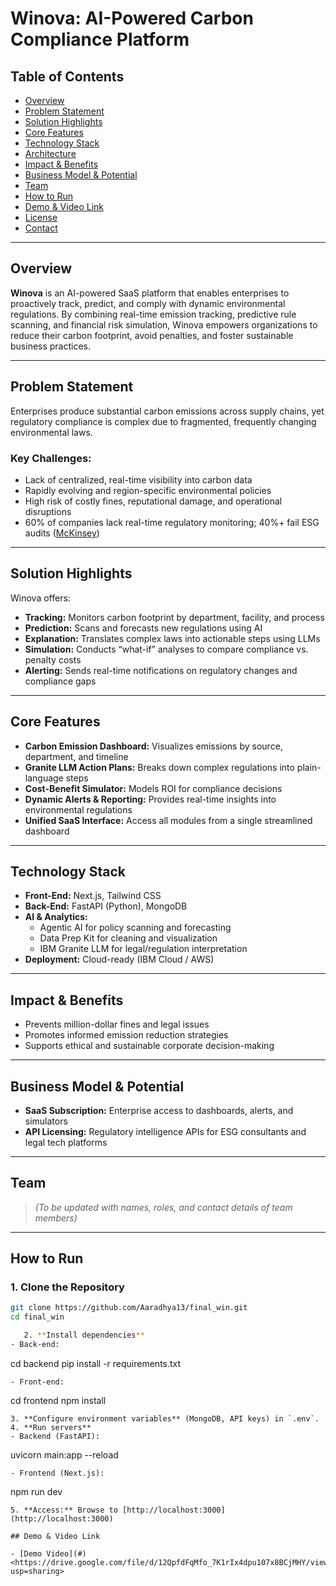 # Winova: AI-Powered Carbon Compliance Platform

## Table of Contents

- [Overview](#overview)
- [Problem Statement](#problem-statement)
- [Solution Highlights](#solution-highlights)
- [Core Features](#core-features)
- [Technology Stack](#technology-stack)
- [Architecture](#architecture)
- [Impact & Benefits](#impact--benefits)
- [Business Model & Potential](#business-model--potential)
- [Team](#team)
- [How to Run](#how-to-run)
- [Demo & Video Link](#demo--video-link)
- [License](#license)
- [Contact](#contact)

---

## Overview

**Winova** is an AI-powered SaaS platform that enables enterprises to proactively track, predict, and comply with dynamic environmental regulations. By combining real-time emission tracking, predictive rule scanning, and financial risk simulation, Winova empowers organizations to reduce their carbon footprint, avoid penalties, and foster sustainable business practices.

---

## Problem Statement

Enterprises produce substantial carbon emissions across supply chains, yet regulatory compliance is complex due to fragmented, frequently changing environmental laws.

### Key Challenges:

- Lack of centralized, real-time visibility into carbon data  
- Rapidly evolving and region-specific environmental policies  
- High risk of costly fines, reputational damage, and operational disruptions  
- 60% of companies lack real-time regulatory monitoring; 40%+ fail ESG audits ([McKinsey](https://www.mckinsey.com/))  

---

## Solution Highlights

Winova offers:

- **Tracking:** Monitors carbon footprint by department, facility, and process  
- **Prediction:** Scans and forecasts new regulations using AI  
- **Explanation:** Translates complex laws into actionable steps using LLMs  
- **Simulation:** Conducts “what-if” analyses to compare compliance vs. penalty costs  
- **Alerting:** Sends real-time notifications on regulatory changes and compliance gaps  

---

## Core Features

- **Carbon Emission Dashboard:** Visualizes emissions by source, department, and timeline  
- **Granite LLM Action Plans:** Breaks down complex regulations into plain-language steps  
- **Cost-Benefit Simulator:** Models ROI for compliance decisions  
- **Dynamic Alerts & Reporting:** Provides real-time insights into environmental regulations  
- **Unified SaaS Interface:** Access all modules from a single streamlined dashboard  

---

## Technology Stack

- **Front-End:** Next.js, Tailwind CSS  
- **Back-End:** FastAPI (Python), MongoDB  
- **AI & Analytics:**  
  - Agentic AI for policy scanning and forecasting  
  - Data Prep Kit for cleaning and visualization  
  - IBM Granite LLM for legal/regulation interpretation  
- **Deployment:** Cloud-ready (IBM Cloud / AWS)  

---



## Impact & Benefits

- Prevents million-dollar fines and legal issues  
- Promotes informed emission reduction strategies  
- Supports ethical and sustainable corporate decision-making  

---

## Business Model & Potential

- **SaaS Subscription:** Enterprise access to dashboards, alerts, and simulators  
- **API Licensing:** Regulatory intelligence APIs for ESG consultants and legal tech platforms  

---

## Team

> *(To be updated with names, roles, and contact details of team members)*

---

## How to Run

### 1. Clone the Repository
```bash
git clone https://github.com/Aaradhya13/final_win.git
cd final_win

   2. **Install dependencies**
- Back-end:
  ```
  cd backend
  pip install -r requirements.txt
  ```
- Front-end:
  ```
  cd frontend
  npm install
  ```
3. **Configure environment variables** (MongoDB, API keys) in `.env`.
4. **Run servers**
- Backend (FastAPI):
  ```
  uvicorn main:app --reload
  ```
- Frontend (Next.js):
  ```
  npm run dev
  ```
5. **Access:** Browse to [http://localhost:3000](http://localhost:3000)

## Demo & Video Link

- [Demo Video](#) <https://drive.google.com/file/d/12QpfdFqMfo_7K1rIx4dpu107x8BCjMHY/view?usp=sharing>






